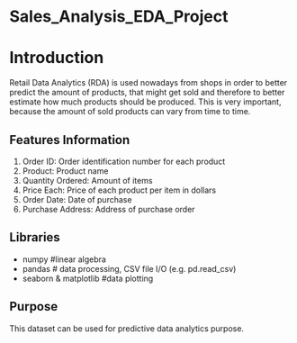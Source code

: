 # Sales_Analysis_EDA_Project
# Introduction
Retail Data Analytics (RDA) is used nowadays from shops in order to better predict the amount of products, that might get sold and therefore to better estimate how much products should be produced. This is very important, because the amount of sold products can vary from time to time.

## Features Information
1. Order ID: Order identification number for each product
2. Product: Product name
3. Quantity Ordered: Amount of items
4. Price Each: Price of each product per item in dollars
5. Order Date: Date of purchase
6. Purchase Address: Address of purchase order

## Libraries
* numpy #linear algebra
* pandas # data processing, CSV file I/O (e.g. pd.read_csv)
* seaborn & matplotlib #data plotting

## Purpose
This dataset can be used for predictive data analytics purpose.
